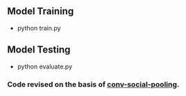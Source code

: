 ## Model Training

- python train.py

## Model Testing

- python evaluate.py

### Code revised on the basis of [conv-social-pooling](https://github.com/nachiket92/conv-social-pooling).

